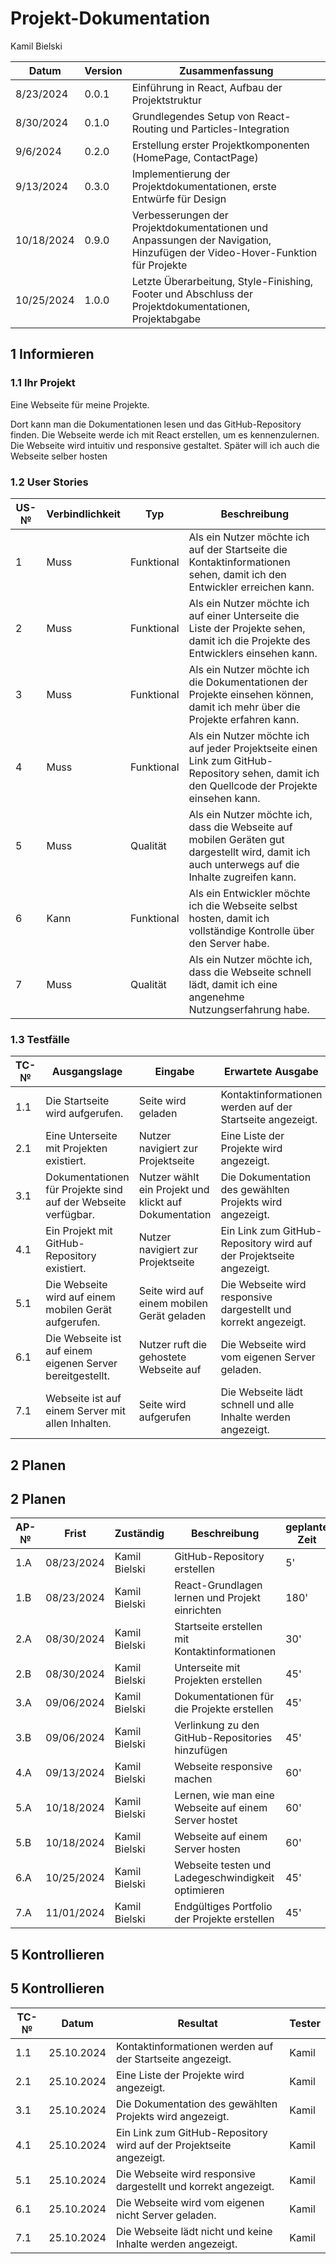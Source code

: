 # Projekt-Dokumentation


Kamil Bielski

| Datum       | Version | Zusammenfassung                                              |
| ----------- | ------- | ------------------------------------------------------------ |
| 8/23/2024   | 0.0.1   | Einführung in React, Aufbau der Projektstruktur               |
| 8/30/2024   | 0.1.0   | Grundlegendes Setup von React-Routing und Particles-Integration |
| 9/6/2024    | 0.2.0   | Erstellung erster Projektkomponenten (HomePage, ContactPage)  |
| 9/13/2024   | 0.3.0   | Implementierung der Projektdokumentationen, erste Entwürfe für Design |
| 10/18/2024  | 0.9.0   | Verbesserungen der Projektdokumentationen und Anpassungen der Navigation, Hinzufügen der Video-Hover-Funktion für Projekte |
| 10/25/2024  | 1.0.0   | Letzte Überarbeitung, Style-Finishing, Footer und Abschluss der Projektdokumentationen, Projektabgabe |


## 1 Informieren

### 1.1 Ihr Projekt

Eine Webseite für meine Projekte.

Dort kann man die Dokumentationen lesen und das GitHub-Repository finden. Die Webseite werde ich mit React erstellen, um es kennenzulernen.
Die Webseite wird intuitiv und responsive gestaltet. Später will ich auch die Webseite selber hosten
### 1.2 User Stories

| US-№ | Verbindlichkeit | Typ        | Beschreibung                                                                 |
| ---- | --------------- | ----------| --------------------------------------------------------------------------- |
| 1    | Muss            | Funktional | Als ein Nutzer möchte ich auf der Startseite die Kontaktinformationen sehen, damit ich den Entwickler erreichen kann. |
| 2    | Muss            | Funktional | Als ein Nutzer möchte ich auf einer Unterseite die Liste der Projekte sehen, damit ich die Projekte des Entwicklers einsehen kann. |
| 3    | Muss            | Funktional | Als ein Nutzer möchte ich die Dokumentationen der Projekte einsehen können, damit ich mehr über die Projekte erfahren kann. |
| 4    | Muss            | Funktional | Als ein Nutzer möchte ich auf jeder Projektseite einen Link zum GitHub-Repository sehen, damit ich den Quellcode der Projekte einsehen kann. |
| 5    | Muss            | Qualität   | Als ein Nutzer möchte ich, dass die Webseite auf mobilen Geräten gut dargestellt wird, damit ich auch unterwegs auf die Inhalte zugreifen kann. |
| 6    | Kann            | Funktional | Als ein Entwickler möchte ich die Webseite selbst hosten, damit ich vollständige Kontrolle über den Server habe. |
| 7    | Muss            | Qualität   | Als ein Nutzer möchte ich, dass die Webseite schnell lädt, damit ich eine angenehme Nutzungserfahrung habe. |



### 1.3 Testfälle

| TC-№ | Ausgangslage                                                 | Eingabe                                 | Erwartete Ausgabe                                            |
| ---- | ------------------------------------------------------------ | --------------------------------------- | ------------------------------------------------------------ |
| 1.1  | Die Startseite wird aufgerufen.                              | Seite wird geladen                      | Kontaktinformationen werden auf der Startseite angezeigt.     |
| 2.1  | Eine Unterseite mit Projekten existiert.                     | Nutzer navigiert zur Projektseite       | Eine Liste der Projekte wird angezeigt.                      |
| 3.1  | Dokumentationen für Projekte sind auf der Webseite verfügbar. | Nutzer wählt ein Projekt und klickt auf Dokumentation | Die Dokumentation des gewählten Projekts wird angezeigt.     |
| 4.1  | Ein Projekt mit GitHub-Repository existiert.                 | Nutzer navigiert zur Projektseite       | Ein Link zum GitHub-Repository wird auf der Projektseite angezeigt. |
| 5.1  | Die Webseite wird auf einem mobilen Gerät aufgerufen.        | Seite wird auf einem mobilen Gerät geladen | Die Webseite wird responsive dargestellt und korrekt angezeigt. |
| 6.1  | Die Webseite ist auf einem eigenen Server bereitgestellt.    | Nutzer ruft die gehostete Webseite auf  | Die Webseite wird vom eigenen Server geladen.                 |
| 7.1  | Webseite ist auf einem Server mit allen Inhalten.            | Seite wird aufgerufen                   | Die Webseite lädt schnell und alle Inhalte werden angezeigt.  |




## 2 Planen
## 2 Planen

| AP-№ | Frist       | Zuständig      | Beschreibung                                                                 | geplante Zeit |
| ---- | ----------- | -------------- | ---------------------------------------------------------------------------- | ------------- |
| 1.A  | 08/23/2024  | Kamil Bielski  | GitHub-Repository erstellen                                                   | 5'            |
| 1.B  | 08/23/2024  | Kamil Bielski  | React-Grundlagen lernen und Projekt einrichten                                | 180'          |
| 2.A  | 08/30/2024  | Kamil Bielski  | Startseite erstellen mit Kontaktinformationen                                 | 30'           |
| 2.B  | 08/30/2024  | Kamil Bielski  | Unterseite mit Projekten erstellen                                            | 45'           |
| 3.A  | 09/06/2024  | Kamil Bielski  | Dokumentationen für die Projekte erstellen                                    | 45'           |
| 3.B  | 09/06/2024  | Kamil Bielski  | Verlinkung zu den GitHub-Repositories hinzufügen                              | 45'           |
| 4.A  | 09/13/2024  | Kamil Bielski  | Webseite responsive machen                                                   | 60'           |
| 5.A  | 10/18/2024  | Kamil Bielski  | Lernen, wie man eine Webseite auf einem Server hostet                         | 60'           |
| 5.B  | 10/18/2024  | Kamil Bielski  | Webseite auf einem Server hosten                                              | 60'           |
| 6.A  | 10/25/2024  | Kamil Bielski  | Webseite testen und Ladegeschwindigkeit optimieren                            | 45'           |
| 7.A  | 11/01/2024  | Kamil Bielski  | Endgültiges Portfolio der Projekte erstellen                                  | 45'           |






## 5 Kontrollieren

## 5 Kontrollieren

| TC-№ | Datum       | Resultat                                             | Tester |
| ---- | ----------- | ---------------------------------------------------- | ------ |
| 1.1  | 25.10.2024  | Kontaktinformationen werden auf der Startseite angezeigt. | Kamil  |
| 2.1  | 25.10.2024  | Eine Liste der Projekte wird angezeigt.              | Kamil  |
| 3.1  | 25.10.2024  | Die Dokumentation des gewählten Projekts wird angezeigt. | Kamil  |
| 4.1  | 25.10.2024  | Ein Link zum GitHub-Repository wird auf der Projektseite angezeigt. | Kamil  |
| 5.1  | 25.10.2024  | Die Webseite wird responsive dargestellt und korrekt angezeigt. | Kamil  |
| 6.1  | 25.10.2024  | Die Webseite wird vom eigenen nicht Server geladen.        | Kamil  |
| 7.1  | 25.10.2024  | Die Webseite lädt nicht  und keine Inhalte werden angezeigt. | Kamil  |




